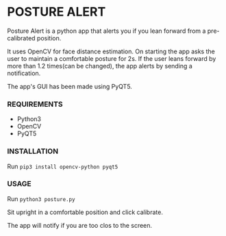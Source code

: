 <h1> POSTURE ALERT </h2>

<p> Posture Alert is a python app that alerts you if you lean forward from a pre-calibrated position. </p>

<p> It uses OpenCV for face distance estimation. On starting the app asks the user to maintain a comfortable posture for 2s. If the user leans forward by more than 1.2 times(can be changed), the app alerts by sending a notification. </p>

<p> The app's GUI has been made using PyQT5.</p>

<h3> REQUIREMENTS </h3>
<ul>
	<li> Python3 </li>
	<li> OpenCV </li>
	<li> PyQT5 </li>
</ul>

<h3> INSTALLATION </h3>
<p>Run <code>pip3 install opencv-python pyqt5</code></p>

<h3> USAGE </h3>
<p> Run <code>python3 posture.py</code></p>
<p> Sit upright in a comfortable position and click calibrate. </p>
<p> The app will notify if you are too clos to the screen. </p>